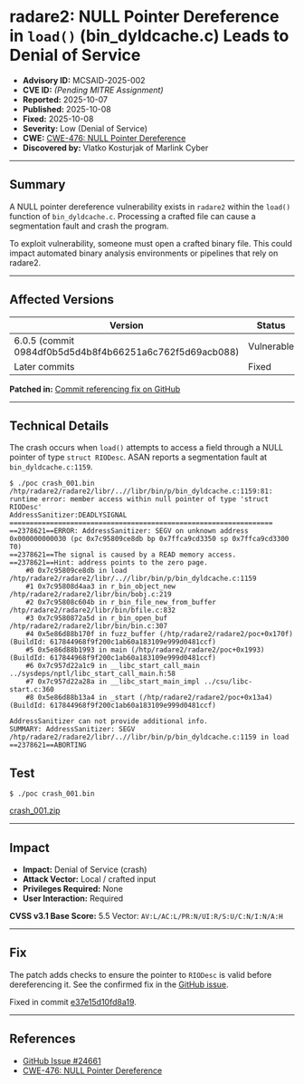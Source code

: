 # radare2: NULL Pointer Dereference in `load()` (bin_dyldcache.c) Leads to Denial of Service

- **Advisory ID:** MCSAID-2025-002
- **CVE ID:** *(Pending MITRE Assignment)*
- **Reported:** 2025-10-07
- **Published:** 2025-10-08
- **Fixed:** 2025-10-08
- **Severity:** Low (Denial of Service)
- **CWE:** [CWE-476: NULL Pointer Dereference](https://cwe.mitre.org/data/definitions/476.html)
- **Discovered by:** Vlatko Kosturjak of Marlink Cyber

---

## Summary

A NULL pointer dereference vulnerability exists in `radare2` within the `load()` function of `bin_dyldcache.c`.
Processing a crafted file can cause a segmentation fault and crash the program.

To exploit vulnerability, someone must open a crafted binary file. This could impact automated binary analysis environments or pipelines that rely on radare2.

---

## Affected Versions

| Version | Status |
|----------|---------|
| 6.0.5 (commit 0984df0b5d5d4b8f4b66251a6c762f5d69acb088) | Vulnerable |
| Later commits | Fixed |

**Patched in:** [Commit referencing fix on GitHub](https://github.com/radareorg/radare2/issues/24661)

---

## Technical Details

The crash occurs when `load()` attempts to access a field through a NULL pointer of type `struct RIODesc`.
ASAN reports a segmentation fault at `bin_dyldcache.c:1159`.

```
$ ./poc crash_001.bin
/htp/radare2/radare2/libr/..//libr/bin/p/bin_dyldcache.c:1159:81: runtime error: member access within null pointer of type 'struct RIODesc'
AddressSanitizer:DEADLYSIGNAL
=================================================================
==2378621==ERROR: AddressSanitizer: SEGV on unknown address 0x000000000030 (pc 0x7c95809ce8db bp 0x7ffca9cd3350 sp 0x7ffca9cd3300 T0)
==2378621==The signal is caused by a READ memory access.
==2378621==Hint: address points to the zero page.
    #0 0x7c95809ce8db in load /htp/radare2/radare2/libr/..//libr/bin/p/bin_dyldcache.c:1159
    #1 0x7c95808d4aa3 in r_bin_object_new /htp/radare2/radare2/libr/bin/bobj.c:219
    #2 0x7c95808c604b in r_bin_file_new_from_buffer /htp/radare2/radare2/libr/bin/bfile.c:832
    #3 0x7c9580872a5d in r_bin_open_buf /htp/radare2/radare2/libr/bin/bin.c:307
    #4 0x5e86d88b170f in fuzz_buffer (/htp/radare2/radare2/poc+0x170f) (BuildId: 617844968f9f200c1ab60a183109e999d0481ccf)
    #5 0x5e86d88b1993 in main (/htp/radare2/radare2/poc+0x1993) (BuildId: 617844968f9f200c1ab60a183109e999d0481ccf)
    #6 0x7c957d22a1c9 in __libc_start_call_main ../sysdeps/nptl/libc_start_call_main.h:58
    #7 0x7c957d22a28a in __libc_start_main_impl ../csu/libc-start.c:360
    #8 0x5e86d88b13a4 in _start (/htp/radare2/radare2/poc+0x13a4) (BuildId: 617844968f9f200c1ab60a183109e999d0481ccf)

AddressSanitizer can not provide additional info.
SUMMARY: AddressSanitizer: SEGV /htp/radare2/radare2/libr/..//libr/bin/p/bin_dyldcache.c:1159 in load
==2378621==ABORTING
```

## Test

```
$ ./poc crash_001.bin
```

[crash_001.zip](https://github.com/user-attachments/files/22733337/crash_001.zip)


---

## Impact

- **Impact:** Denial of Service (crash)
- **Attack Vector:** Local / crafted input
- **Privileges Required:** None
- **User Interaction:** Required

**CVSS v3.1 Base Score:** 5.5
Vector: `AV:L/AC:L/PR:N/UI:R/S:U/C:N/I:N/A:H`

---

## Fix

The patch adds checks to ensure the pointer to `RIODesc` is valid before dereferencing it.
See the confirmed fix in the [GitHub issue](https://github.com/radareorg/radare2/issues/24661).

Fixed in commit [e37e15d10fd8a19](https://github.com/radareorg/radare2/commit/e37e15d10fd8a19c3e57b3d7735a2cfe0082ec79).

---

## References

- [GitHub Issue #24661](https://github.com/radareorg/radare2/issues/24661)
- [CWE-476: NULL Pointer Dereference](https://cwe.mitre.org/data/definitions/476.html)


